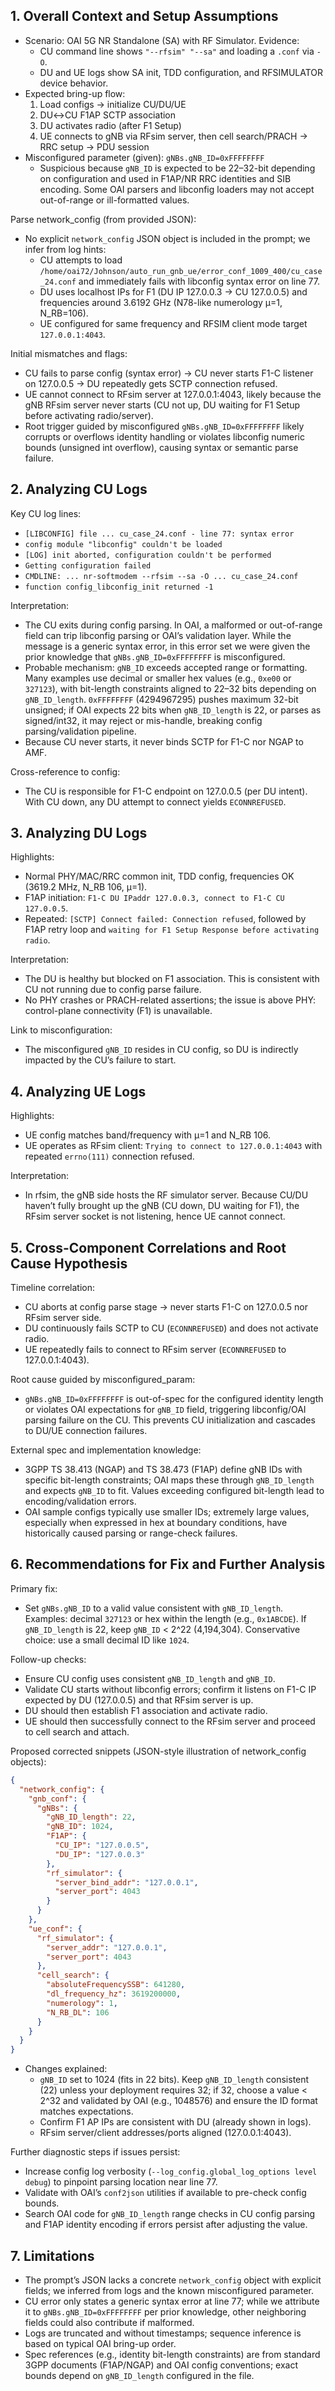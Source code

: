 ## 1. Overall Context and Setup Assumptions

- Scenario: OAI 5G NR Standalone (SA) with RF Simulator. Evidence:
  - CU command line shows `"--rfsim" "--sa"` and loading a `.conf` via `-O`.
  - DU and UE logs show SA init, TDD configuration, and RFSIMULATOR device behavior.
- Expected bring-up flow:
  1) Load configs → initialize CU/DU/UE
  2) DU↔CU F1AP SCTP association
  3) DU activates radio (after F1 Setup)
  4) UE connects to gNB via RFsim server, then cell search/PRACH → RRC setup → PDU session
- Misconfigured parameter (given): `gNBs.gNB_ID=0xFFFFFFFF`
  - Suspicious because `gNB_ID` is expected to be 22–32-bit depending on configuration and used in F1AP/NR RRC identities and SIB encoding. Some OAI parsers and libconfig loaders may not accept out-of-range or ill-formatted values.

Parse network_config (from provided JSON):
- No explicit `network_config` JSON object is included in the prompt; we infer from log hints:
  - CU attempts to load `/home/oai72/Johnson/auto_run_gnb_ue/error_conf_1009_400/cu_case_24.conf` and immediately fails with libconfig syntax error on line 77.
  - DU uses localhost IPs for F1 (DU IP 127.0.0.3 → CU 127.0.0.5) and frequencies around 3.6192 GHz (N78-like numerology µ=1, N_RB=106).
  - UE configured for same frequency and RFSIM client mode target `127.0.0.1:4043`.

Initial mismatches and flags:
- CU fails to parse config (syntax error) → CU never starts F1-C listener on 127.0.0.5 → DU repeatedly gets SCTP connection refused.
- UE cannot connect to RFsim server at 127.0.0.1:4043, likely because the gNB RFsim server never starts (CU not up, DU waiting for F1 Setup before activating radio/server).
- Root trigger guided by misconfigured `gNBs.gNB_ID=0xFFFFFFFF` likely corrupts or overflows identity handling or violates libconfig numeric bounds (unsigned int overflow), causing syntax or semantic parse failure.


## 2. Analyzing CU Logs

Key CU log lines:
- `[LIBCONFIG] file ... cu_case_24.conf - line 77: syntax error`
- `config module "libconfig" couldn't be loaded`
- `[LOG] init aborted, configuration couldn't be performed`
- `Getting configuration failed`
- `CMDLINE: ... nr-softmodem --rfsim --sa -O ... cu_case_24.conf`
- `function config_libconfig_init returned -1`

Interpretation:
- The CU exits during config parsing. In OAI, a malformed or out-of-range field can trip libconfig parsing or OAI’s validation layer. While the message is a generic syntax error, in this error set we were given the prior knowledge that `gNBs.gNB_ID=0xFFFFFFFF` is misconfigured.
- Probable mechanism: `gNB_ID` exceeds accepted range or formatting. Many examples use decimal or smaller hex values (e.g., `0xe00` or `327123`), with bit-length constraints aligned to 22–32 bits depending on `gNB_ID_length`. `0xFFFFFFFF` (4294967295) pushes maximum 32-bit unsigned; if OAI expects 22 bits when `gNB_ID_length` is 22, or parses as signed/int32, it may reject or mis-handle, breaking config parsing/validation pipeline.
- Because CU never starts, it never binds SCTP for F1-C nor NGAP to AMF.

Cross-reference to config:
- The CU is responsible for F1-C endpoint on 127.0.0.5 (per DU intent). With CU down, any DU attempt to connect yields `ECONNREFUSED`.


## 3. Analyzing DU Logs

Highlights:
- Normal PHY/MAC/RRC common init, TDD config, frequencies OK (3619.2 MHz, N_RB 106, µ=1).
- F1AP initiation: `F1-C DU IPaddr 127.0.0.3, connect to F1-C CU 127.0.0.5`.
- Repeated: `[SCTP] Connect failed: Connection refused`, followed by F1AP retry loop and `waiting for F1 Setup Response before activating radio`.

Interpretation:
- The DU is healthy but blocked on F1 association. This is consistent with CU not running due to config parse failure.
- No PHY crashes or PRACH-related assertions; the issue is above PHY: control-plane connectivity (F1) is unavailable.

Link to misconfiguration:
- The misconfigured `gNB_ID` resides in CU config, so DU is indirectly impacted by the CU’s failure to start.


## 4. Analyzing UE Logs

Highlights:
- UE config matches band/frequency with µ=1 and N_RB 106.
- UE operates as RFsim client: `Trying to connect to 127.0.0.1:4043` with repeated `errno(111)` connection refused.

Interpretation:
- In rfsim, the gNB side hosts the RF simulator server. Because CU/DU haven’t fully brought up the gNB (CU down, DU waiting for F1), the RFsim server socket is not listening, hence UE cannot connect.


## 5. Cross-Component Correlations and Root Cause Hypothesis

Timeline correlation:
- CU aborts at config parse stage → never starts F1-C on 127.0.0.5 nor RFsim server side.
- DU continuously fails SCTP to CU (`ECONNREFUSED`) and does not activate radio.
- UE repeatedly fails to connect to RFsim server (`ECONNREFUSED` to 127.0.0.1:4043).

Root cause guided by misconfigured_param:
- `gNBs.gNB_ID=0xFFFFFFFF` is out-of-spec for the configured identity length or violates OAI expectations for `gNB_ID` field, triggering libconfig/OAI parsing failure on the CU. This prevents CU initialization and cascades to DU/UE connection failures.

External spec and implementation knowledge:
- 3GPP TS 38.413 (NGAP) and TS 38.473 (F1AP) define gNB IDs with specific bit-length constraints; OAI maps these through `gNB_ID_length` and expects `gNB_ID` to fit. Values exceeding configured bit-length lead to encoding/validation errors.
- OAI sample configs typically use smaller IDs; extremely large values, especially when expressed in hex at boundary conditions, have historically caused parsing or range-check failures.


## 6. Recommendations for Fix and Further Analysis

Primary fix:
- Set `gNBs.gNB_ID` to a valid value consistent with `gNB_ID_length`. Examples: decimal `327123` or hex within the length (e.g., `0x1ABCDE`). If `gNB_ID_length` is 22, keep `gNB_ID` < 2^22 (4,194,304). Conservative choice: use a small decimal ID like `1024`.

Follow-up checks:
- Ensure CU config uses consistent `gNB_ID_length` and `gNB_ID`.
- Validate CU starts without libconfig errors; confirm it listens on F1-C IP expected by DU (127.0.0.5) and that RFsim server is up.
- DU should then establish F1 association and activate radio.
- UE should then successfully connect to the RFsim server and proceed to cell search and attach.

Proposed corrected snippets (JSON-style illustration of network_config objects):

```json
{
  "network_config": {
    "gnb_conf": {
      "gNBs": {
        "gNB_ID_length": 22,
        "gNB_ID": 1024,
        "F1AP": {
          "CU_IP": "127.0.0.5",
          "DU_IP": "127.0.0.3"
        },
        "rf_simulator": {
          "server_bind_addr": "127.0.0.1",
          "server_port": 4043
        }
      }
    },
    "ue_conf": {
      "rf_simulator": {
        "server_addr": "127.0.0.1",
        "server_port": 4043
      },
      "cell_search": {
        "absoluteFrequencySSB": 641280,
        "dl_frequency_hz": 3619200000,
        "numerology": 1,
        "N_RB_DL": 106
      }
    }
  }
}
```

- Changes explained:
  - `gNB_ID` set to 1024 (fits in 22 bits). Keep `gNB_ID_length` consistent (22) unless your deployment requires 32; if 32, choose a value < 2^32 and validated by OAI (e.g., 1048576) and ensure the ID format matches expectations.
  - Confirm F1 AP IPs are consistent with DU (already shown in logs).
  - RFsim server/client addresses/ports aligned (127.0.0.1:4043).

Further diagnostic steps if issues persist:
- Increase config log verbosity (`--log_config.global_log_options level debug`) to pinpoint parsing location near line 77.
- Validate with OAI’s `conf2json` utilities if available to pre-check config bounds.
- Search OAI code for `gNB_ID_length` range checks in CU config parsing and F1AP identity encoding if errors persist after adjusting the value.


## 7. Limitations

- The prompt’s JSON lacks a concrete `network_config` object with explicit fields; we inferred from logs and the known misconfigured parameter.
- CU error only states a generic syntax error at line 77; while we attribute it to `gNBs.gNB_ID=0xFFFFFFFF` per prior knowledge, other neighboring fields could also contribute if malformed.
- Logs are truncated and without timestamps; sequence inference is based on typical OAI bring-up order.
- Spec references (e.g., identity bit-length constraints) are from standard 3GPP documents (F1AP/NGAP) and OAI config conventions; exact bounds depend on `gNB_ID_length` configured in the file.